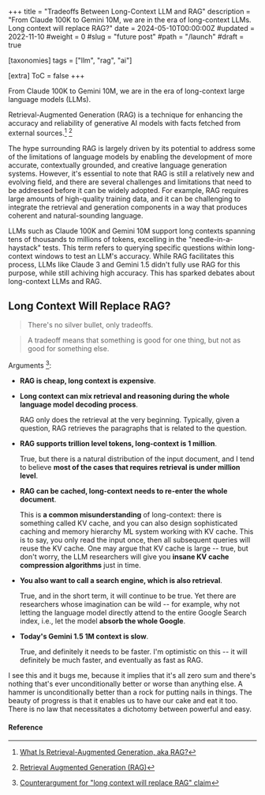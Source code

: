 +++
title = "Tradeoffs Between Long-Context LLM and RAG"
description = "From Claude 100K to Gemini 10M, we are in the era of long-context LLMs. Long context will replace RAG?"
date = 2024-05-10T00:00:00Z
#updated = 2022-11-10
#weight = 0
#slug = "future post"
#path = "/launch"
#draft = true

[taxonomies]
tags = ["llm", "rag", "ai"]

[extra]
ToC = false
+++

From Claude 100K to Gemini 10M, we are in the era of long-context large language models (LLMs).

Retrieval-Augmented Generation (RAG) is a technique for enhancing the accuracy and reliability of generative AI models with facts fetched from external sources.[^1] [^2]

The hype surrounding RAG is largely driven by its potential to address some of the limitations of language models by enabling the development of more accurate, contextually grounded, and creative language generation systems. However, it's essential to note that RAG is still a relatively new and evolving field, and there are several challenges and limitations that need to be addressed before it can be widely adopted. For example, RAG requires large amounts of high-quality training data, and it can be challenging to integrate the retrieval and generation components in a way that produces coherent and natural-sounding language.

LLMs such as Claude 100K and Gemini 10M support long contexts spanning tens of thousands to millions of tokens, excelling in the "needle-in-a-haystack" tests. This term refers to querying specific questions within long-context windows to test an LLM's accuracy. While RAG facilitates this process, LLMs like Claude 3 and Gemini 1.5 didn't fully use RAG for this purpose, while still achiving high accuracy. This has sparked debates about long-context LLMs and RAG.

## Long Context Will Replace RAG?

> There's no silver bullet, only tradeoffs.

> A tradeoff means that something is good for one thing, but not as good for something else.

Arguments [^3]:

- **RAG is cheap, long context is expensive**.
- **Long context can mix retrieval and reasoning during the whole language model decoding process**.
  
  RAG only does the retrieval at the very beginning. Typically, given a question, RAG retrieves the paragraphs that is related to the question.
- **RAG supports trillion level tokens, long-context is 1 million**.
  
  True, but there is a natural distribution of the input document, and I tend to believe **most of the cases that requires retrieval is under million level**.
- **RAG can be cached, long-context needs to re-enter the whole document**.

  This is **a common misunderstanding** of long-context: there is something called KV cache, and you can also design sophisticated caching and memory hierarchy ML system working with KV cache. This is to say, you only read the input once, then all subsequent queries will reuse the KV cache. One may argue that KV cache is large -- true, but don't worry, the LLM researchers will give you **insane KV cache compression algorithms** just in time.
- **You also want to call a search engine, which is also retrieval**.

  True, and in the short term, it will continue to be true. Yet there are researchers whose imagination can be wild -- for example, why not letting the language model directly attend to the entire Google Search index, i.e., let the model **absorb the whole Google**.
- **Today's Gemini 1.5 1M context is slow**.

  True, and definitely it needs to be faster. I'm optimistic on this -- it will definitely be much faster, and eventually as fast as RAG.

I see this and it bugs me, because it implies that it's all zero sum and there's nothing that's ever unconditionally better or worse than anything else. A hammer is unconditionally better than a rock for putting nails in things. The beauty of progress is that it enables us to have our cake and eat it too. There is no law that necessitates a dichotomy between powerful and easy.

#### Reference

[^1]: [What Is Retrieval-Augmented Generation, aka RAG?](https://blogs.nvidia.com/blog/what-is-retrieval-augmented-generation/)

[^2]: [Retrieval Augmented Generation (RAG)](https://www.promptingguide.ai/techniques/rag)

[^3]: [Counterargument for "long context will replace RAG" claim](https://twitter.com/Francis_YAO_/status/1759962812229800012)
